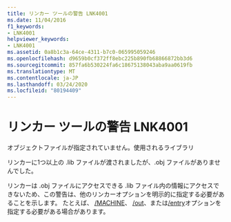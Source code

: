 ```yaml
---
title: リンカー ツールの警告 LNK4001
ms.date: 11/04/2016
f1_keywords:
- LNK4001
helpviewer_keywords:
- LNK4001
ms.assetid: 0a8b1c3a-64ce-4311-b7c0-065995059246
ms.openlocfilehash: d9659b0cf372ff8ebc225b890fb68866872bb3d6
ms.sourcegitcommit: 857fa6b530224fa6c18675138043aba9aa0619fb
ms.translationtype: MT
ms.contentlocale: ja-JP
ms.lasthandoff: 03/24/2020
ms.locfileid: "80194409"
---
```

# <a name="linker-tools-warning-lnk4001"></a>リンカー ツールの警告 LNK4001

オブジェクトファイルが指定されていません。使用されるライブラリ

リンカーに1つ以上の .lib ファイルが渡されましたが、.obj ファイルがありませんでした。

リンカーは .obj ファイルにアクセスできる .lib ファイル内の情報にアクセスできないため、この警告は、他のリンカーオプションを明示的に指定する必要があることを示します。 たとえば、 [/MACHINE](../../build/reference/machine-specify-target-platform.md)、 [/out](../../build/reference/out-output-file-name.md)、または[/entry](../../build/reference/entry-entry-point-symbol.md)オプションを指定する必要がある場合があります。
